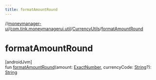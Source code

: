 ```yaml
---
title: formatAmountRound
---
```

//[moneymanager-ui](../../../index.html)/[com.tink.moneymanagerui.util](../index.html)/[CurrencyUtils](index.html)/[formatAmountRound](format-amount-round.html)



# formatAmountRound



[androidJvm]\
fun [formatAmountRound](format-amount-round.html)(amount: [ExactNumber](../../com.tink.model.misc/-exact-number/index.html), currencyCode: [String](https://kotlinlang.org/api/latest/jvm/stdlib/kotlin/-string/index.html)?): [String](https://kotlinlang.org/api/latest/jvm/stdlib/kotlin/-string/index.html)




